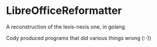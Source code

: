 # LibreOfficeReformatter
A reconstruction of the lexis-nexis one, in golang

Cody produced programs that did various things wrong (:-))

